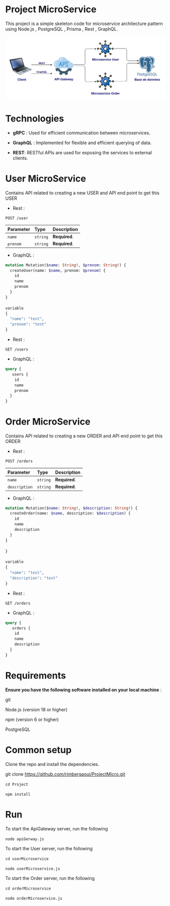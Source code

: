 # Project MicroService

This project is a simple skeleton code for microservice architecture pattern using Node.js , PostgreSQL , Prisma , Rest , GraphQL.

![image!](archi.png)


# Technologies

* **gRPC** : Used for efficient communication between microservices.


* **GraphQL** : Implemented for flexible and efficient querying of data.


* **REST**: RESTful APIs are used for exposing the services to external clients.


# User MicroService

Contains API related to creating a new USER and API end point to get this USER

- Rest :


```http
POST /user
```

| Parameter   | Type     | Description                       |
| :-----------| :------- | :-------------------------------- |
| `name`      | `string` | **Required**.                     |
| `prenom`    | `string` | **Required**.                     |

- GraphQL :

```graphql
mutation Mutation($name: String!, $prenom: String!) {
  createUser(name: $name, prenom: $prenom) {
    id
    name
    prenom
  }
}

variable 
{
  "name": "test",
  "prenom": "test"
}

```

- Rest :


```http
GET /users
```

- GraphQL :


```graphql
query {
   users {
    id
    name
    prenom
  }
}
```



# Order MicroService

Contains API related to creating a new ORDER and API end point to get this ORDER

- Rest :


```http
POST /orders
```

| Parameter        | Type     | Description                       |
| :----------------| :------- | :-------------------------------- |
| `name`           | `string` | **Required**.                     |
| `description`    | `string` | **Required**.                     |


- GraphQL :


```graphql
mutation Mutation($name: String!, $description: String!) {
  createOrder(name: $name, description: $description) {
    id
    name
    description
  }
}

}

variable 
{
  "name": "test",
  "description": "test"
}
```


- Rest :


```http
GET /orders
```

- GraphQL :


```graphql
query {
   orders {
    id
    name
    description
  }
}
```


# Requirements

**Ensure you have the following software installed on your local machine** :

git

Node.js (version 18 or higher)

npm (version 6 or higher)

PostgreSQL

# Common setup

Clone the repo and install the dependencies.

git clone https://github.com/rimbergaoui/ProjectMicro.git

`cd Project`

`npm install`

# Run

To start the ApiGateway server, run the following

`node apiGerway.js`

To start the User server, run the following

`cd userMicroservice`

`node userMicroservice.js`

To start the Order server, run the following

`cd orderMicroservice`

`node orderMicroservice.js`
